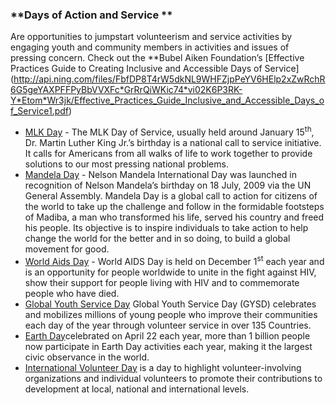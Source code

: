 
### **Days of Action and Service **
Are opportunities to jumpstart volunteerism and service activities by engaging youth and community members in activities and issues of pressing concern. Check out the **Bubel Aiken Foundation’s [Effective Practices Guide to Creating Inclusive and Accessible Days of Service] (http://api.ning.com/files/FbfDP8T4rW5dkNL9WHFZjpPeYV6HElp2xZwRchR6G5geYAXPFFPyBbVVXFc*GrRrQiWKic74*vi02K6P3RK-Y*Etom*Wr3jk/Effective_Practices_Guide_Inclusive_and_Accessible_Days_of_Service1.pdf)

*   [MLK Day](http://mlkday.gov/)
        - The MLK Day of Service, usually held around January 15<sup>th</sup>, Dr. Martin Luther King Jr.’s birthday is a national call to service initiative.
        It calls for Americans from all walks of life to work together to provide solutions to our most pressing national problems.
*   [Mandela Day](http://www.mandeladay.com/)
        - Nelson Mandela International Day was launched in recognition of Nelson Mandela’s birthday on 18 July, 2009 via the UN General Assembly. Mandela Day
        is a global call to action for citizens of the world to take up the challenge and follow in the formidable footsteps of Madiba, a man who transformed
        his life, served his country and freed his people. Its objective is to inspire individuals to take action to help change the world for the better and
        in so doing, to build a global movement for good.
*   [World Aids Day](http://www.worldaidsday.org/)
        - World AIDS Day is held on December 1<sup>st</sup> each year and is an opportunity for people worldwide to unite in the fight against HIV, show their
        support for people living with HIV and to commemorate people who have died.
*   [Global Youth Service Day](http://www.gysd.org/)
        Global Youth Service Day (GYSD) celebrates and mobilizes millions of young people who improve their communities each day of the year through volunteer service in over 135 Countries.
*   [Earth Day](http://www.earthday.org/)celebrated on April 22 each year, more than 1 billion people now participate in Earth Day activities each year, making it the largest civic observance in the world.
*   [International Volunteer Day](http://www.volunteeractioncounts.org/) is a day to highlight volunteer-involving organizations and individual volunteers to promote their contributions to development at local, national and international levels.
